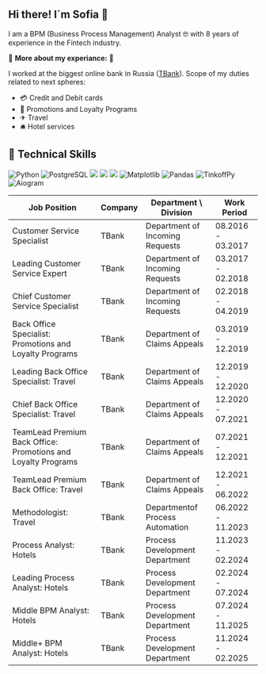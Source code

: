 ## Hi there! I´m Sofia 👋

I am a BPM (Business Process Management) Analyst 🤓 with 8 years of experience in the Fintech industry.

💼 **More about my experiance:** 💼

I worked at the biggest online bank in Russia ([TBank](https://www.tbank.ru/)).
Scope of my duties related to next spheres:
- 💳 Credit and Debit cards
- 🎁 Promotions and Loyalty Programs
- ✈ Travel
- 🛎 Hotel services

## 💼 Technical Skills

![Python](https://img.shields.io/badge/python-3670A0?style=for-the-badge&logo=python&logoColor=ffdd54)
![PostgreSQL](https://img.shields.io/badge/PostgreSQL-316192?style=for-the-badge&logo=postgresql&logoColor=white)
![](https://img.shields.io/badge/MySQL-00000F?style=for-the-badge&logo=mysql&logoColor=white)
![](https://img.shields.io/badge/SQLite-07405E?style=for-the-badge&logo=sqlite&logoColor=white)
![](https://img.shields.io/badge/Tableau-E97627?style=for-the-badge&logo=Tableau&logoColor=white)
![Matplotlib](https://img.shields.io/badge/Matplotlib-%23ffffff.svg?style=for-the-badge&logo=Matplotlib&logoColor=black)
![Pandas](https://img.shields.io/badge/Matplotlib-%23ffffff.svg?style=for-the-badge&logo=Matplotlib&logoColor=black)
![TinkoffPy](https://img.shields.io/badge/Matplotlib-%23ffffff.svg?style=for-the-badge&logo=Matplotlib&logoColor=black)
![Aiogram](https://img.shields.io/badge/Matplotlib-%23ffffff.svg?style=for-the-badge&logo=Matplotlib&logoColor=black)


| Job Position  | Company       | Department \ Division  | Work Period   |
| ------------- | ------------- | ---------------------- | ------------- |
| Customer Service Specialist  | TBank  | Department of Incoming Requests | 08.2016 - 03.2017 |
| Leading Customer Service Expert  | TBank  | Department of Incoming Requests | 03.2017 - 02.2018 |
| Chief Customer Service Specialist  | TBank  | Department of Incoming Requests | 02.2018 - 04.2019 |
| Back Office Specialist: Promotions and Loyalty Programs  | TBank  | Department of Claims Appeals | 03.2019 - 12.2019 |
| Leading Back Office Specialist: Travel  | TBank  | Department of Claims Appeals | 12.2019 - 12.2020 |
| Chief Back Office Specialist: Travel  | TBank  | Department of Claims Appeals | 12.2020 - 07.2021 |
| TeamLead Premium Back Office: Promotions and Loyalty Programs  | TBank  | Department of Claims Appeals | 07.2021 - 12.2021 |
| TeamLead Premium Back Office: Travel  | TBank  | Department of Claims Appeals | 12.2021 - 06.2022 |
| Methodologist: Travel  | TBank  | Departmentof Process Automation | 06.2022 - 11.2023 |
| Process Analyst: Hotels  | TBank  | Process Development Department | 11.2023 - 02.2024 |
| Leading Process Analyst: Hotels  | TBank  | Process Development Department | 02.2024 - 07.2024 |
| Middle BPM Analyst: Hotels  | TBank  | Process Development Department | 07.2024 - 11.2025 |
| Middle+ BPM Analyst: Hotels  | TBank  | Process Development Department | 11.2024 - 02.2025 |
<!--
**KazzarmenkovaSofia/KazzarmenkovaSofia** is a ✨ _special_ ✨ repository because its `README.md` (this file) appears on your GitHub profile.

Here are some ideas to get you started:

- 🔭 I’m currently working on ...
- 🌱 I’m currently learning ...
- 👯 I’m looking to collaborate on ...
- 🤔 I’m looking for help with ...
- 💬 Ask me about ...
- 📫 How to reach me: ...
- 😄 Pronouns: ...
- ⚡ Fun fact: ...
-->
